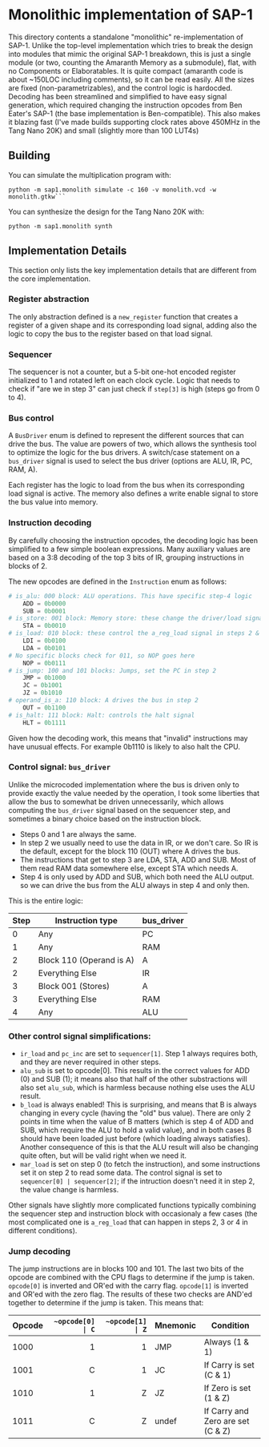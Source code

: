 # Monolithic implementation of SAP-1

This directory contents a standalone "monolithic" re-implementation of SAP-1. Unlike
the top-level implementation which tries to break the design into modules that mimic
the original SAP-1 breakdown, this is just a single module (or two, counting the
Amaranth Memory as a submodule), flat, with no Components or Elaboratables. It is 
quite compact (amaranth code is about ~150LOC including comments), so it can be read
easily. All the sizes are fixed (non-parametrizables), and the control logic is
hardocded. Decoding has been streamlined and simplified to have easy signal generation,
which required changing the instruction opcodes from Ben Eater's SAP-1 (the base
implementation is Ben-compatible). This also makes it blazing fast (I've made builds
supporting clock rates above 450MHz in the Tang Nano 20K) and small (slightly more than
100 LUT4s)

## Building

You can simulate the multiplication program with:

```
python -m sap1.monolith simulate -c 160 -v monolith.vcd -w monolith.gtkw```
```

You can synthesize the design for the Tang Nano 20K with:

```
python -m sap1.monolith synth
```

## Implementation Details

This section only lists the key implementation details that are different from the core implementation.

### Register abstraction

The only abstraction defined is a `new_register` function that creates a register of a given shape and its corresponding load signal, adding also the logic to copy the bus to the register based on that load signal.

### Sequencer

The sequencer is not a counter, but a 5-bit one-hot encoded register initialized to 1 and rotated left on each clock cycle. Logic that needs to check if "are we in step 3" can just check if `step[3]` is high (steps go from 0 to 4).

### Bus control

A `BusDriver` enum is defined to represent the different sources that can drive the bus. The value are powers of two, which allows the synthesis tool to optimize the logic for the bus drivers. A switch/case statement on a `bus_driver` signal is used to select the bus driver (options are ALU, IR, PC, RAM, A).

Each register has the logic to load from the bus when its corresponding load signal is active. The memory also
defines a write enable signal to store the bus value into memory.

### Instruction decoding

By carefully choosing the instruction opcodes, the decoding logic has been simplified to a few simple boolean expressions. Many auxiliary values are based on a 3:8 decoding of the top 3 bits of IR, grouping instructions in blocks of 2.

The new opcodes are defined in the `Instruction` enum as follows:

```python
# is_alu: 000 block: ALU operations. This have specific step-4 logic
    ADD = 0b0000
    SUB = 0b0001
# is_store: 001 block: Memory store: these change the driver/load signals in step 3
    STA = 0b0010
# is_load: 010 block: these control the a_reg_load signal in steps 2 & 3
    LDI = 0b0100
    LDA = 0b0101
# No specific blocks check for 011, so NOP goes here
    NOP = 0b0111
# is_jump: 100 and 101 blocks: Jumps, set the PC in step 2
    JMP = 0b1000
    JC = 0b1001
    JZ = 0b1010
# operand_is_a: 110 block: A drives the bus in step 2
    OUT = 0b1100
# is_halt: 111 block: Halt: controls the halt signal
    HLT = 0b1111
```

Given how the decoding work, this means that "invalid" instructions may have unusual effects. For example 0b1110 is likely to also halt the CPU. 

### Control signal: `bus_driver`

Unlike the microcoded implementation where the bus is driven only to provide exactly the value needed by the operation, I took some liberties that allow the bus to somewhat be driven unnecessarily, which allows computing the `bus_driver` signal based on the sequencer step, and sometimes a binary choice based on the instruction block.

* Steps 0 and 1 are always the same.
* In step 2 we usually need to use the data in IR, or we don't care. 
  So IR is the default, except for the block 110 (OUT) where A drives the bus.
* The instructions that get to step 3 are LDA, STA, ADD and SUB. Most of them read RAM
  data somewhere else, except STA which needs A.
* Step 4 is only used by ADD and SUB, which both need the ALU output. so we can drive
  the bus from the ALU always in step 4 and only then.

This is the entire logic:

| Step | Instruction type            | bus_driver |
|------|-----------------------------|------------|
| 0    | Any                         | PC         |
| 1    | Any                         | RAM        |
| 2    | Block 110 (Operand is A)    | A          |
| 2    | Everything Else             | IR         |
| 3    | Block 001 (Stores)          | A          |
| 3    | Everything Else             | RAM        |
| 4    | Any                         | ALU        |

### Other control signal simplifications:

* `ir_load` and `pc_inc` are set to `sequencer[1]`. Step 1 always requires both, and they are never required in other steps.
* `alu_sub` is set to opcode[0]. This results in the correct values for ADD (0) and SUB (1); it means also that half of the other substractions will also set `alu_sub`, which is harmless because nothing else uses the ALU result.
* `b_load` is always enabled! This is surprising, and means that B is always changing in every cycle (having the "old" bus value). There are only 2 points in time when the value of B matters (which is step 4 of ADD and SUB, which require the ALU to hold a valid value), and in both cases B should have been loaded just before (which loading always satisfies). Another consequence of this is that the ALU result will also be changing quite often, but will be valid right when we need it.
* `mar_load` is set on step 0 (to fetch the instruction), and some
  instructions set it on step 2 to read some data. The control signal is set to `sequencer[0] | sequencer[2]`; if the intruction doesn't need it in step 2, the value change is harmless.

Other signals have slightly more complicated functions typically combining the sequencer step and instruction block with occasionaly
a few cases (the most complicated one is `a_reg_load` that can happen in steps 2, 3 or 4 in different conditions).

### Jump decoding

The jump instructions are in blocks 100 and 101. The last two bits of the opcode are combined with the CPU flags to determine if the jump is taken. `opcode[0]` is inverted and OR'ed with the carry flag. `opcode[1]` is inverted and OR'ed with the zero flag. The results of these two checks are AND'ed together to determine if the jump is taken. This means that:

| Opcode | `~opcode[0] \| C` | `~opcode[1] \| Z` | Mnemonic | Condition               |
|--------|-----------------:|-----------------:|----------|-------------------------|
| 1000   | 1                | 1                | JMP      | Always (1 & 1)          |
| 1001   | C                | 1                | JC       | If Carry is set (C & 1) |
| 1010   | 1                | Z                | JZ       | If Zero is set (1 & Z)  |
| 1011   | C                | Z                | undef    | If Carry and Zero are set (C & Z) |

